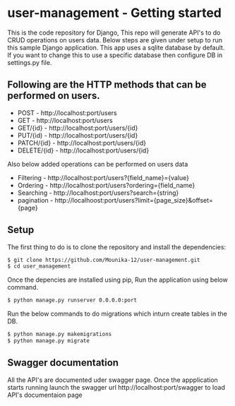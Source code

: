 # user-management - Getting started
This is the code repository for Django, This repo will generate API's to do CRUD operations on users data.
Below steps are given under setup to run this sample Django application. This app uses a sqlite database by default. If you want to change this to use a specific database then configure DB in settings.py file.


## Following are the HTTP methods that can be performed on users.
* POST - http://localhost:port/users
* GET - http://localhost:port/users
* GET/{id} - http://localhost:port/users/{id}
* PUT/{id) - http://localhost:port/users/{id}
* PATCH/{id} - http://localhost:port/users/{id}
* DELETE/{id} - http://localhost:port/users/{id}

Also below added operations can be performed on users data

* Filtering  - http://localhost:port/users?{field_name}={value}
* Ordering - http://localhost:port/users?ordering={field_name}
* Searching - http://localhost:port/users?search={string}
* pagination - http://localhoost:port/users?limit={page_size}&offset={page}

## Setup

The first thing to do is to clone the repository and install the dependencies:

```sh
$ git clone https://github.com/Mounika-12/user-management.git
$ cd user_management
```
Once the depencies are installed using pip, Run the application using below command.

```sh
$ python manage.py runserver 0.0.0.0:port
```
Run the below commands to do migrations which inturn create tables in the DB.

```sh
$ python manage.py makemigrations
$ python manage.py migrate
```

## Swagger documentation

All the API's are documented uder swagger page. Once the appplication starts running launch the swagger url http://localhost:port/swagger to load API's documentaion page

